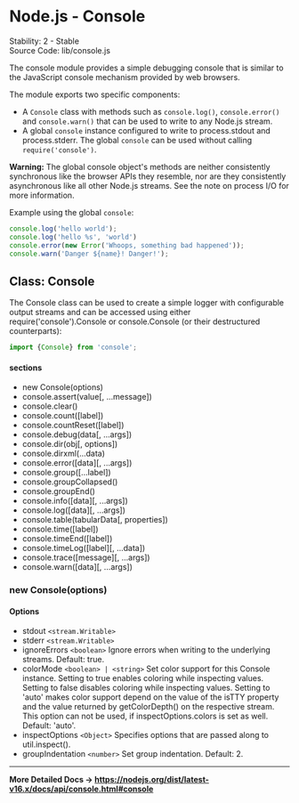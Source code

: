 <link rel="stylesheet" href="https://cdn.jsdelivr.net/npm/bootstrap-icons@1.5.0/font/bootstrap-icons.css">
<link rel="stylesheet" href="../source.css">

<h1 style="text-align:left;">Node.js - Console</h1>

<t8s>Stability: 2 - Stable</t8s></br>
<t8s>Source Code: lib/console.js</t8s>

The console module provides a simple debugging console that is similar to the JavaScript console mechanism provided by web browsers.

The module exports two specific components:

* A `Console` class with methods such as `console.log()`, `console.error()` and `console.warn()` that can be used to write to any Node.js stream.
* A global `console` instance configured to write to process.stdout and process.stderr. The global `console` can be used without calling `require('console')`.

**Warning:** The global console object's methods are neither consistently synchronous like the browser APIs they resemble, nor are they consistently asynchronous like all other Node.js streams. See the note on process I/O for more information.

Example using the global `console`:
```js
console.log('hello world');
console.log('hello %s', 'world')
console.error(new Error('Whoops, something bad happened'));
console.warn('Danger ${name}! Danger!');
```

## Class: Console
The Console class can be used to create a simple logger with configurable output streams and can be accessed using either require('console').Console or console.Console (or their destructured counterparts):
```js
import {Console} from 'console';
```

#### sections
* new Console(options)
* console.assert(value[, ...message])
* console.clear()
* console.count([label])
* console.countReset([label])
* console.debug(data[, ...args])
* console.dir(obj[, options])
* console.dirxml(...data)
* console.error([data][, ...args])
* console.group([...label])
* console.groupCollapsed()
* console.groupEnd()
* console.info([data][, ...args])
* console.log([data][, ...args])
* console.table(tabularData[, properties])
* console.time([label])
* console.timeEnd([label])
* console.timeLog([label][, ...data])
* console.trace([message][, ...args])
* console.warn([data][, ...args])

### new Console(options)
#### Options
* stdout ``<stream.Writable>``
* stderr ``<stream.Writable>``
* ignoreErrors ``<boolean>`` Ignore errors when writing to the underlying streams. Default: true.
* colorMode ``<boolean> | <string>`` Set color support for this Console instance. Setting to true enables coloring while inspecting values. Setting to false disables coloring while inspecting values. Setting to 'auto' makes color support depend on the value of the isTTY property and the value returned by getColorDepth() on the respective stream. This option can not be used, if  inspectOptions.colors is set as well. Default: 'auto'.
* inspectOptions ``<Object>`` Specifies options that are passed along to util.inspect().
* groupIndentation ``<number>`` Set group indentation. Default: 2.

---

**More Detailed Docs -> https://nodejs.org/dist/latest-v16.x/docs/api/console.html#console**

























